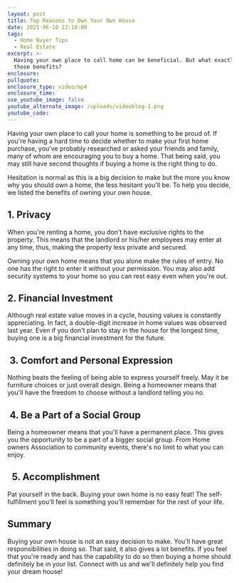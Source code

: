 ```yaml
---
layout: post
title: Top Reasons to Own Your Own House
date: 2021-06-18 22:10:00
tags:
  - Home Buyer Tips
  - Real Estate
excerpt: >-
  Having your own place to call home can be beneficial. But what exactly are
  those benefits?
enclosure:
pullquote:
enclosure_type: video/mp4
enclosure_time:
use_youtube_image: false
youtube_alternate_image: /uploads/videoblog-1.png
youtube_code:
---
```

Having your own place to call your home is something to be proud of. If you're having a hard time to decide whether to make your first home purchase, you've probably researched or asked your friends and family, many of whom are encouraging you to buy a home. That being said, you may still have second thoughts if buying a home is the right thing to do.

Hesitation is normal as this is a big decision to make but the more you know why you should own a home, the less hesitant you'll be. To help you decide, we listed the benefits of owning your own house.

## 1\. Privacy

When you're renting a home, you don't have exclusive rights to the property. This means that the landlord or his/her employees may enter at any time, thus, making the property less private and secured.

Owning your own home means that you alone make the rules of entry. No one has the right to enter it without your permission. You may also add security systems to your home so you can rest easy even when you're out.

## **2\. Financial Investment**

Although real estate value moves in a cycle, housing values is constantly appreciating. In fact, a double-digit increase in home values was observed last year. Even if you don't plan to stay in the house for the longest time, buying one is a big financial investment for the future.

## &nbsp;3. Comfort and Personal Expression

Nothing beats the feeling of being able to express yourself freely. May it be furniture choices or just overall design. Being a homeowner means that you'll have the freedom to choose without a landlord telling you no.

## &nbsp;4. Be a Part of a Social Group

Being a homeowner means that you'll have a permanent place. This gives you the opportunity to be a part of a bigger social group. From Home owners Association to community events, there's no limit to what you can&nbsp; enjoy.

## **&nbsp; 5. Accomplishment**

Pat yourself in the back. Buying your own home is no easy feat\! The self-fulfillment you'll feel is something you'll remember for the rest of your life.

## Summary

Buying your own house is not an easy decision to make. You'll have great responsibilities in doing so. That said, it also gives a lot benefits. If you feel that you're ready and has the capability to do so then buying a home should definitely be in your list. Connect with us and we'll definitely help you find your dream house\!

&nbsp;

&nbsp;
